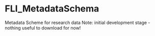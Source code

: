 # FLI_MetadataSchema
Metadata Scheme for research data
Note: initial development stage - nothing useful to download for now!
